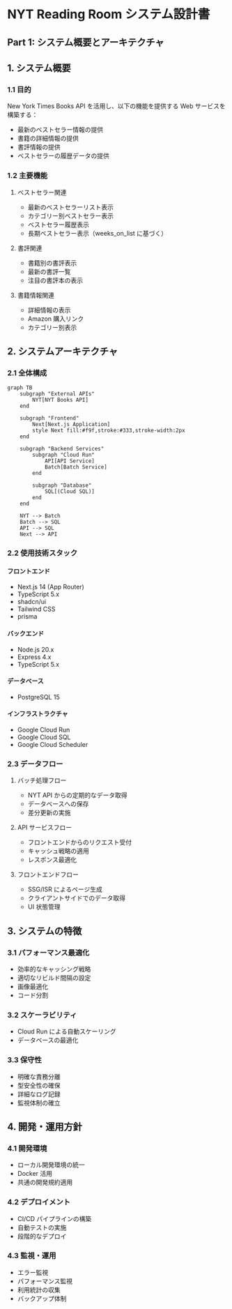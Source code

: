# NYT Reading Room システム設計書

## Part 1: システム概要とアーキテクチャ

## 1. システム概要

### 1.1 目的

New York Times Books API を活用し、以下の機能を提供する Web サービスを構築する：

- 最新のベストセラー情報の提供
- 書籍の詳細情報の提供
- 書評情報の提供
- ベストセラーの履歴データの提供

### 1.2 主要機能

1. ベストセラー関連

   - 最新のベストセラーリスト表示
   - カテゴリー別ベストセラー表示
   - ベストセラー履歴表示
   - 長期ベストセラー表示（weeks_on_list に基づく）

2. 書評関連

   - 書籍別の書評表示
   - 最新の書評一覧
   - 注目の書評本の表示

3. 書籍情報関連
   - 詳細情報の表示
   - Amazon 購入リンク
   - カテゴリー別表示

## 2. システムアーキテクチャ

### 2.1 全体構成

```mermaid
graph TB
    subgraph "External APIs"
        NYT[NYT Books API]
    end

    subgraph "Frontend"
        Next[Next.js Application]
        style Next fill:#f9f,stroke:#333,stroke-width:2px
    end

    subgraph "Backend Services"
        subgraph "Cloud Run"
            API[API Service]
            Batch[Batch Service]
        end

        subgraph "Database"
            SQL[(Cloud SQL)]
        end
    end

    NYT --> Batch
    Batch --> SQL
    API --> SQL
    Next --> API
```

### 2.2 使用技術スタック

#### フロントエンド

- Next.js 14 (App Router)
- TypeScript 5.x
- shadcn/ui
- Tailwind CSS
- prisma

#### バックエンド

- Node.js 20.x
- Express 4.x
- TypeScript 5.x

#### データベース

- PostgreSQL 15

#### インフラストラクチャ

- Google Cloud Run
- Google Cloud SQL
- Google Cloud Scheduler

### 2.3 データフロー

1. バッチ処理フロー

   - NYT API からの定期的なデータ取得
   - データベースへの保存
   - 差分更新の実施

2. API サービスフロー

   - フロントエンドからのリクエスト受付
   - キャッシュ戦略の適用
   - レスポンス最適化

3. フロントエンドフロー
   - SSG/ISR によるページ生成
   - クライアントサイドでのデータ取得
   - UI 状態管理

## 3. システムの特徴

### 3.1 パフォーマンス最適化

- 効率的なキャッシング戦略
- 適切なリビルド間隔の設定
- 画像最適化
- コード分割

### 3.2 スケーラビリティ

- Cloud Run による自動スケーリング
- データベースの最適化

### 3.3 保守性

- 明確な責務分離
- 型安全性の確保
- 詳細なログ記録
- 監視体制の確立

## 4. 開発・運用方針

### 4.1 開発環境

- ローカル開発環境の統一
- Docker 活用
- 共通の開発規約適用

### 4.2 デプロイメント

- CI/CD パイプラインの構築
- 自動テストの実施
- 段階的なデプロイ

### 4.3 監視・運用

- エラー監視
- パフォーマンス監視
- 利用統計の収集
- バックアップ体制
